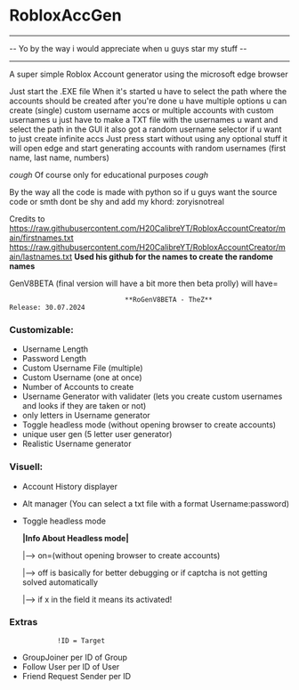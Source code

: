 # RobloxAccGen 
____________________________________________________________________________
 -- Yo by the way i would appreciate when u guys star my stuff -- 
 ____________________________________________________________________________
A super simple Roblox Account generator using the microsoft edge browser 





Just start the .EXE file
When it's started u have to select the path where the accounts should be created after you're done u have multiple options u can create (single) custom username accs or multiple accounts with custom usernames u just have to make a TXT file with the usernames u want and select the path in the GUI
it also got a random username selector if u want to just create infinite accs Just press start without using any optional stuff it will open edge and start generating accounts with random usernames (first name, last name, numbers) 

*cough*
Of course only for educational purposes
*cough*

By the way all the code is made with python so if u guys want the source code or smth dont be shy and add my khord: zoryisnotreal





Credits to https://raw.githubusercontent.com/H20CalibreYT/RobloxAccountCreator/main/firstnames.txt
           https://raw.githubusercontent.com/H20CalibreYT/RobloxAccountCreator/main/lastnames.txt
           **Used his github for the names to create the randome names**





GenV8BETA (final version will have a bit more then beta prolly) will have= 
           
                                 **RoGenV8BETA - TheZ**                                           Release: 30.07.2024


### Customizable:
- Username Length
- Password Length 
- Custom Username File (multiple)
- Custom Username (one at once)
- Number of Accounts to create
- Username Generator with validater (lets you create custom usernames and looks if they are taken or not)
- only letters in Username generator
- Toggle headless mode (without opening browser to create accounts)
- unique user gen (5 letter user generator)
- Realistic Username generator

### Visuell:
- Account History displayer
- Alt manager (You can select a txt file with a format Username:password)
- Toggle headless mode
  
     **|Info About Headless mode|**
  
  |--> on=(without opening browser to create accounts)
  
  |--> off is basically for better debugging or if captcha is not getting solved automatically
       
  |--> if x in the field it means its activated!


### Extras
                !ID = Target
  - GroupJoiner per ID of Group
  - Follow User per ID of User
  - Friend Request Sender per ID
    
    







































  
                              
                    
